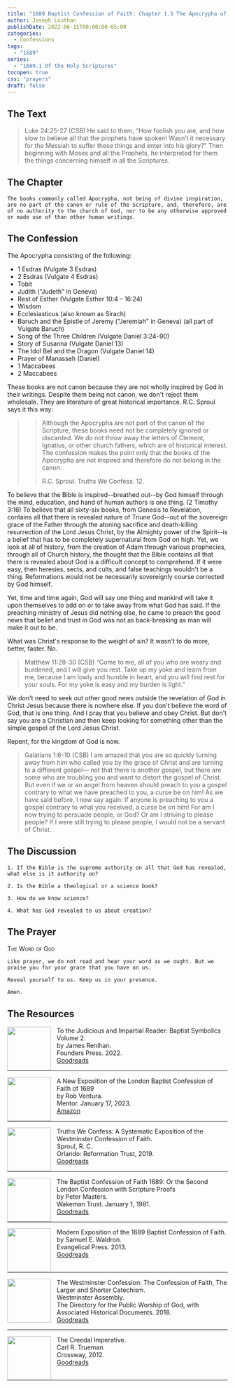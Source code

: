 ```yaml
---
title: "1689 Baptist Confession of Faith: Chapter 1.3 The Apocrypha of Holy Scripture"
author: Joseph Louthan
publishDate: 2022-06-15T00:00:00-05:00
categories:
  - Confessions
tags:
  - "1689"
series:
  - "1689.1 Of the Holy Scriptures"
tocopen: true
css: "prayers"
draft: false
---
```


## The Text

>Luke 24:25-27 (CSB) He said to them, “How foolish you are, and how slow to believe all that the prophets have spoken! Wasn’t it necessary for the Messiah to suffer these things and enter into his glory?” Then beginning with Moses and all the Prophets, he interpreted for them the things concerning himself in all the Scriptures.

<div style="page-break-after: always;"></div>

## The Chapter

```text
The books commonly called Apocrypha, not being of divine inspiration, are no part of the canon or rule of the Scripture, and, therefore, are of no authority to the church of God, nor to be any otherwise approved or made use of than other human writings.
```

<div style="page-break-after: always;"></div>

## The Confession

The Apocrypha consisting of the following:

- 1 Esdras (Vulgate 3 Esdras)
- 2 Esdras (Vulgate 4 Esdras)
- Tobit
- Judith ("Judeth" in Geneva)
- Rest of Esther (Vulgate Esther 10:4 – 16:24)
- Wisdom
- Ecclesiasticus (also known as Sirach)
- Baruch and the Epistle of Jeremy ("Jeremiah" in Geneva) (all part of Vulgate Baruch)
- Song of the Three Children (Vulgate Daniel 3:24–90)
- Story of Susanna (Vulgate Daniel 13)
- The Idol Bel and the Dragon (Vulgate Daniel 14)
- Prayer of Manasseh (Daniel)
- 1 Maccabees
- 2 Maccabees

These books are not canon because they are not wholly inspired by God in their writings. Despite them being not canon, we don't reject them wholesale. They are literature of great historical importance. R.C. Sproul says it this way:

>>Although the Apocrypha are not part of the canon of the Scripture, these books need not be completely ignored or discarded. We do not throw away the letters of Clement, Ignatius, or other church fathers, which are of historical interest. The confession makes the point only that the books of the Apocrypha are not inspired and therefore do not belong in the canon.
>>
>> R.C. Sproul. Truths We Confess. 12.

To believe that the Bible is inspired--breathed out--by God himself through the mind, education, and hand of human authors is one thing. (2 Timothy 3:16) To believe that all sixty-six books, from Genesis to Revelation, contains all that there is revealed nature of Triune God--out of the sovereign grace of the Father through the atoning sacrifice and death-killing resurrection of the Lord Jesus Christ, by the Almighty power of the Spirit--is a belief that has to be completely supernatural from God on high. Yet, we look at all of history, from the creation of Adam through various prophecies, through all of Church history, the thought that the Bible contains all that there is revealed about God is a difficult concept to comprehend. If it were easy, then heresies, sects, and cults, and false teachings wouldn't be a thing. Reformations would not be necessarily sovereignly course corrected by God himself.

Yet, time and time again, God will say one thing and mankind will take it upon themselves to add on or to take away from what God has said. If the preaching ministry of Jesus did nothing else, he came to preach the good news that belief and trust in God was not as back-breaking as man will make it out to be.

What was Christ's response to the weight of sin? It wasn't to do more, better, faster. No.

>Matthew 11:28-30 (CSB) “Come to me, all of you who are weary and burdened, and I will give you rest. Take up my yoke and learn from me, because I am lowly and humble in heart, and you will find rest for your souls. For my yoke is easy and my burden is light.”

We don't need to seek out other good news outside the revelation of God in Christ Jesus because there is nowhere else. If you don't believe the word of God, that is one thing. And I pray that you believe and obey Christ. But don't say you are a Christian and then keep looking for something other than the simple gospel of the Lord Jesus Christ.

Repent, for the kingdom of God is now.

>Galatians 1:6-10 (CSB) I am amazed that you are so quickly turning away from him who called you by the grace of Christ and are turning to a different gospel— not that there is another gospel, but there are some who are troubling you and want to distort the gospel of Christ. But even if we or an angel from heaven should preach to you a gospel contrary to what we have preached to you, a curse be on him! As we have said before, I now say again: If anyone is preaching to you a gospel contrary to what you received, a curse be on him! For am I now trying to persuade people, or God? Or am I striving to please people? If I were still trying to please people, I would not be a servant of Christ.

## The Discussion

```text
1. If the Bible is the supreme authority on all that God has revealed, what else is it authority on?
```

```text
2. Is the Bible a theological or a science book?
```

```text
3. How do we know science?
```

```text
4. What has God revealed to us about creation?
```

## The Prayer

<div style='font-variant: small-caps;'>
The Word of God
</div>

```text
Like prayer, we do not read and hear your word as we ought. But we praise you for your grace that you have on us.

Reveal yourself to us. Keep us in your presence.

Amen.
```

## The Resources

<img src="/images/resources/confession-1689-judacious-reader-renihan.png" align="left" width="100" style="padding-right: 10px" />To the Judicious and Impartial Reader: Baptist Symbolics Volume 2.  
by James Renihan.  
Founders Press. 2022.  
[Goodreads](https://www.goodreads.com/book/show/17867976-modern-exposition-of-the-1689-baptist-confession-of-faith)

<p style="clear:both;">

---

<img src="/images/resources/confession-1689-new-exposition-ventura.jpg" align="left" width="100" style="padding-right: 10px" />A New Exposition of the London Baptist Confession of Faith of 1689    
by Rob Ventura.  
Mentor. January 17, 2023.  
[Amazon](https://www.amazon.com/Exposition-London-Baptist-Confession-Faith/dp/1527108902/ref=asc_df_1527108902/?tag=hyprod-20&linkCode=df0&hvadid=598295323603&hvpos=&hvnetw=g&hvrand=3877532160906942020&hvpone=&hvptwo=&hvqmt=&hvdev=c&hvdvcmdl=&hvlocint=&hvlocphy=9014286&hvtargid=pla-1722666080628&psc=1)

<p style="clear:both;">

---

<img src="/images/resources/confession-wcf-truths-we-confess-sproul.jpg" align="left" width="100" style="padding-right: 10px" />Truths We Confess: A Systematic Exposition of the Westminster Confession of Faith.  
Sproul, R. C.    
Orlando: Reformation Trust, 2019.  
[Goodreads](https://www.goodreads.com/book/show/50024945-truths-we-confess?ac=1&from_search=true&qid=ssTkBgIFwE&rank=1)

<p style="clear:both;">

---

<img src="/images/resources/confession-1689-masters.jpg" align="left" width="100" style="padding-right: 10px" />The Baptist Confession of Faith 1689: Or the Second London Confession with Scripture Proofs  
by Peter Masters.  
Wakeman Trust. January 1, 1981.  
[Goodreads](https://www.goodreads.com/book/show/1723671.Baptist_Confession_of_Faith_1689?ac=1&from_search=true&qid=HfdndsOLE6&rank=1)

<p style="clear:both;">

---

<img src="/images/resources/confession-1689-modern-exposition-waldron.jpg" align="left" width="100" style="padding-right: 10px" />Modern Exposition of the 1689 Baptist Confession of Faith.  
by Samuel E. Waldron.  
Evangelical Press. 2013.  
[Goodreads](https://www.goodreads.com/book/show/17867976-modern-exposition-of-the-1689-baptist-confession-of-faith)

<p style="clear:both;">

---

<img src="/images/resources/confession-wcf-banner-of-truth.jpg" align="left" width="100" style="padding-right: 10px" />The Westminster Confession: The Confession of Faith, The Larger and Shorter Catechism.  
Westminster Assembly.  
The Directory for the Public Worship of God, with Associated Historical Documents. 2018.   
[Goodreads](https://www.goodreads.com/book/show/39905592-the-westminster-confession?ac=1&from_search=true&qid=oMfahlcldC&rank=1)

<p style="clear:both;">

---

<img src="/images/resources/book-creedal-imperative-trueman.jpg" align="left" width="100" style="padding-right: 10px" />The Creedal Imperative.  
Carl R. Trueman    
Crossway, 2012.  
[Goodreads](https://www.goodreads.com/book/show/14452976-the-creedal-imperative?ac=1&from_search=true&qid=GTaJVGWwOY&rank=1)

<p style="clear:both;">

---


